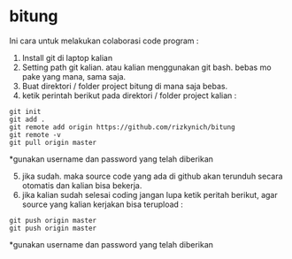 bitung
======

Ini cara untuk melakukan colaborasi code program : 

1. Install git di laptop kalian
2. Setting path git kalian. atau kalian menggunakan git bash. bebas mo pake yang mana, sama saja.
3. Buat direktori / folder project bitung di mana saja bebas.
4. ketik perintah berikut pada direktori / folder project kalian :
```shell
git init
git add .
git remote add origin https://github.com/rizkynich/bitung
git remote -v
git pull origin master
```
*gunakan username dan password yang telah diberikan

5. jika sudah. maka source code yang ada di github akan terunduh secara otomatis dan kalian bisa bekerja.
6. jika kalian sudah selesai coding jangan lupa ketik peritah berikut, agar source yang kalian kerjakan bisa terupload  : 
```shell
git push origin master
git push origin master
```
*gunakan username dan password yang telah diberikan